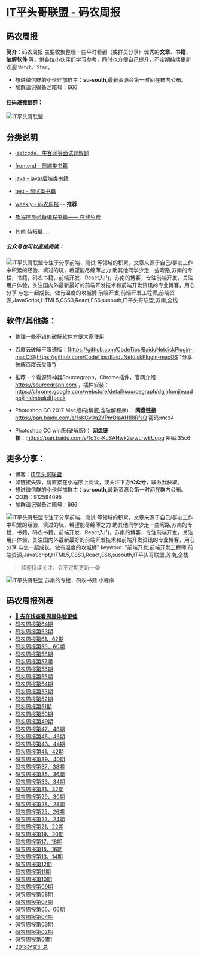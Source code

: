 
# [IT平头哥联盟 - 码农周报](https://susouth.com/ "@IT·平头哥联盟，码农书籍，苏南的专栏")


## 码农周报

**简介**：码农周报 主要收集整理一些平时看到（或群员分享）优秀的**文章**、**书籍**、**破解软件** 等，供各位小伙伴们学习参考，同时也方便自己提升，不定期持续更新欢迎 `Watch`、`Star`。
+ 想进微信群的小伙伴加群主：**su-south**,最新资源会第一时间在群内公布。
+ 加群请记得备注暗号：666
#### 扫码进微信群：
![IT平头哥联盟](https://user-images.githubusercontent.com/18324563/55072435-11916a00-50c6-11e9-86ff-b906d7040c2d.png)


## 分类说明

+ [leetcode、牛客网等面试题解题](https://github.com/meibin08/free-programming-books/issues "力扣, 力扣中国, LeetCode, lingkou, LC, LCCN, LeetCode中国, LeetCode官网, 领扣, 领扣网, 领扣网络, 领扣中国, 刷题, 在线编程, LeetCode题库, 面经, 算法, 面试, 面试题, 机器学习, 大数据, 代码, 汇编, 编程, 开发, 程序员, 工程师, 码农, 程序猿, BAT, BAT面试, OJ, online judge, coding , interview, 技术面试, LeetCode中文版, leetcodechina")

+ [frontend - 前端类书籍](./frontend "前端类电子书籍整理")

+ [java - java/后端类书籍](./java "java或后端开发人员电子书籍整理")

+ [test - 测试类书籍](./test "测试人员电子书籍整理")

+ [weekly - 码农周报](#码农周报列表) -- **推荐**

+ [📚程序员必备编程书籍—— 在线免费](https://www.javascriptc.com/books-navigation)

+ 其他 待拓展……



##### 公众号也可以直接阅读：
![IT平头哥联盟专注于分享前端、测试 等领域的积累，文章来源于自己/群友工作中积累的经验、填过的坑，希望能尽绵薄之力 助其他同学少走一些弯路,苏南的专栏，书籍，码农书籍，前端开发、React入门，苏南的博客，专注前端开发，关注用户体验，关注国内外最新最好的前端开发技术和前端开发资讯的专业博客，用心分享 与您一起成长，做有温度的攻城狮 前端开发,前端开发工程师,前端资源,JavaScript,HTML5,CSS3,React,ES6,susouth,IT平头哥联盟,苏南,全栈](https://user-images.githubusercontent.com/18324563/49295841-ae197600-f4f1-11e8-80c9-53ee54ee1f86.png "IT平头哥联盟")


## 软件/其他类：
+ 整理一些不错的破解软件方便大家使用
+ 百度云破解不限速版：[https://github.com/CodeTips/BaiduNetdiskPlugin-macOS](https://github.com/CodeTips/BaiduNetdiskPlugin-macOS "分享破解百度云受限")
+ 推荐一个看源码神器Sourcegraph，Chrome插件，官网介绍：https://sourcegraph.com
，插件安装：https://chrome.google.com/webstore/detail/sourcegraph/dgjhfomjieaadpoljlnidmbgkdffpack

+ Photoshop CC 2017 Mac版(破解版,含破解程序)：
**网盘链接**：https://pan.baidu.com/s/1sKGy0g2VPmOIaAHfl8RfsQ  密码:mcz4

+ Photoshop CC win版(破解版)：
**网盘链接**：:https://pan.baidu.com/s/1d3c-KoSAHwk2wwLrwEUopg  密码:35c6


## 更多分享：

+ 博客：[IT平头哥联盟](https://susouth.com "IT平头哥联盟")
+ 如链接失效，请直接在小程序上阅读，或关注下方**公众号**，联系我获取。
+ 想进微信群的小伙伴加群主：**su-south**,最新资源会第一时间在群内公布。
+ QQ群：912594095
+ 加群请记得备注暗号：666

![IT平头哥联盟专注于分享`前端、测试` 等领域的积累，文章来源于自己/群友工作中积累的经验、填过的坑，希望能尽绵薄之力 助其他同学少走一些弯路,苏南的专栏，书籍，码农书籍，前端开发、React入门，苏南的博客，专注前端开发，关注用户体验，关注国内外最新最好的前端开发技术和前端开发资讯的专业博客，用心分享 与您一起成长，做有温度的攻城狮"
keyword: "前端开发,前端开发工程师,前端资源,JavaScript,HTML5,CSS3,React,ES6,susouth,IT平头哥联盟,苏南,全栈](https://user-images.githubusercontent.com/18324563/49295841-ae197600-f4f1-11e8-80c9-53ee54ee1f86.png)


> 欢迎持续关注，会不定期更新～😂

![IT平头哥联盟,苏南的专栏，码农书籍 小程序](https://user-images.githubusercontent.com/18324563/49295847-b1acfd00-f4f1-11e8-8bd7-64912bff7cb7.png "码农书籍 小程序")





码农周报列表
---------

+ **[:lollipop: 去在线查看周报体验更佳](https://www.javascriptc.com/category/javascript-weekly)**
+ [码农周报第64期](https://github.com/meibin08/free-programming-books/issues/78)
+ [码农周报第63期](https://github.com/meibin08/free-programming-books/issues/70)
+ [码农周报第61、62期](https://github.com/meibin08/free-programming-books/issues/69)
+ [码农周报第59、60期](https://github.com/meibin08/free-programming-books/issues/68)
+ [码农周报第58期](https://github.com/meibin08/free-programming-books/issues/67)
+ [码农周报第57期](https://github.com/meibin08/free-programming-books/issues/66)
+ [码农周报第56期](https://github.com/meibin08/free-programming-books/issues/65)
+ [码农周报第55期](https://github.com/meibin08/free-programming-books/issues/64)
+ [码农周报第54期](https://github.com/meibin08/free-programming-books/issues/63)
+ [码农周报第53期](https://github.com/meibin08/free-programming-books/issues/62)
+ [码农周报第52期](https://github.com/meibin08/free-programming-books/issues/61)
+ [码农周报第51期](https://github.com/meibin08/free-programming-books/issues/60)
+ [码农周报第50期](https://github.com/meibin08/free-programming-books/issues/59)
+ [码农周报第49期](https://github.com/meibin08/free-programming-books/issues/58)
+ [码农周报第47、48期](https://github.com/meibin08/free-programming-books/issues/57)
+ [码农周报第45、46期](https://github.com/meibin08/free-programming-books/issues/56)
+ [码农周报第43、44期](https://github.com/meibin08/free-programming-books/issues/55)
+ [码农周报第41、42期](https://github.com/meibin08/free-programming-books/issues/54)
+ [码农周报第39、40期](https://github.com/meibin08/free-programming-books/issues/53)
+ [码农周报第37、38期](https://github.com/meibin08/free-programming-books/issues/52)
+ [码农周报第35、36期](https://github.com/meibin08/free-programming-books/issues/51)
+ [码农周报第33、34期](https://github.com/meibin08/free-programming-books/issues/50)
+ [码农周报第31、32期](./weekly/programmer-32-week.md)
+ [码农周报第29、30期](./weekly/programmer-30-week.md)
+ [码农周报第28、28期](./weekly/programmer-28-week.md)
+ [码农周报第25、26期](./weekly/programmer-26-week.md)
+ [码农周报第23、24期](./weekly/programmer-24-week.md)
+ [码农周报第21、22期](./weekly/programmer-22-week.md)
+ [码农周报第19、20期](./weekly/programmer-20-week.md)
+ [码农周报第17、18期](./weekly/programmer-18-week.md)
+ [码农周报第15、16期](./weekly/programmer-16-week.md)
+ [码农周报第13、14期](./weekly/programmer-14-week.md)
+ [码农周报第12期](./weekly/programmer-12-week.md)
+ [码农周报第11期](./weekly/programmer-11-week.md)
+ [码农周报第10期](./weekly/programmer-10-week.md)
+ [码农周报第09期](./weekly/programmer-09-week.md)
+ [码农周报第08期](./weekly/programmer-08-week.md)
+ [码农周报第07期](./weekly/programmer-07-week.md)
+ [码农周报第05、06期](./weekly/programmer-05-week.md)
+ [码农周报第04期](./weekly/programmer-04-week.md)
+ [码农周报第03期](./weekly/programmer-03-week.md)
+ [码农周报第02期](./weekly/programmer-02-week.md)
+ [码农周报第01期](./weekly/programmer-01-week.md)
+ [2018好文汇总](./weekly/2018-summary.md "前端，2018好文汇总")